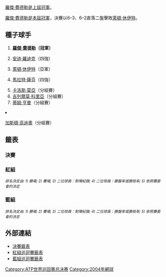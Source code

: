 [羅傑·費德勒是上屆冠軍](https://zh.wikipedia.org/wiki/羅傑·費德勒 "wikilink")。

[羅傑·費德勒是本屆冠軍](https://zh.wikipedia.org/wiki/羅傑·費德勒 "wikilink")，決賽以6–3、6–2直落二盤擊敗[萊頓·休伊特](https://zh.wikipedia.org/wiki/萊頓·休伊特 "wikilink")。

## 種子球手

1.  **[羅傑·費德勒](https://zh.wikipedia.org/wiki/羅傑·費德勒 "wikilink")（冠軍）**

2.  [安迪·羅迪克](https://zh.wikipedia.org/wiki/安迪·羅迪克 "wikilink")（四強）

3.  [萊頓·休伊特](https://zh.wikipedia.org/wiki/萊頓·休伊特 "wikilink")（亞軍）

4.  [馬拉特·薩芬](https://zh.wikipedia.org/wiki/馬拉特·薩芬 "wikilink")（四強）

<!-- end list -->

5.   [卡洛斯·莫亞](https://zh.wikipedia.org/wiki/卡洛斯·莫亞 "wikilink")（分組賽）
6.   [吉列爾莫·科里亞](https://zh.wikipedia.org/wiki/吉列爾莫·科里亞 "wikilink")（分組賽）
7.   [蒂姆·亨曼](../Page/蒂姆·亨曼.md "wikilink")（分組賽）

<li>

 [加斯頓·高迪奧](https://zh.wikipedia.org/wiki/加斯頓·高迪奧 "wikilink")（分組賽）

## 籤表

### 決賽

### 紅組

<small>*排名決定由: 1) 勝場; 2) 賽場; 3) 二位球員：對陣紀錄; 4) 二位球員：勝盤率或勝局率; 5) 依照賽委會的決定*</small>

### 藍組

<small>*排名決定由: 1) 勝場; 2) 賽場; 3) 二位球員：對陣紀錄; 4) 二位球員：勝盤率或勝局率; 5) 依照賽委會的決定*</small>

## 外部連結

  - [決賽籤表](http://www.itftennis.com/mens/tournaments/printabledrawsheet.asp?event=1100063972)
  - [紅組巡迴賽籤表](http://www.itftennis.com/mens/tournaments/drawsheetbyRound.asp?event=1100063970&tournament=1100010979)
  - [藍組巡迴賽籤表](http://www.itftennis.com/mens/tournaments/drawsheetbyRound.asp?event=1100063971&tournament=1100010979)

[Category:ATP世界巡回赛总决赛](https://zh.wikipedia.org/wiki/Category:ATP世界巡回赛总决赛 "wikilink") [Category:2004年網球](https://zh.wikipedia.org/wiki/Category:2004年網球 "wikilink")